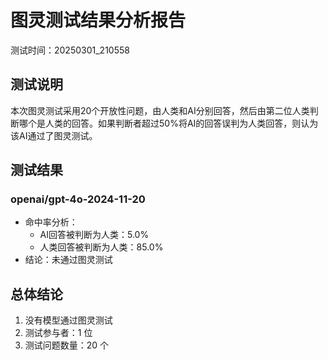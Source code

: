 # 图灵测试结果分析报告
测试时间：20250301_210558

## 测试说明
本次图灵测试采用20个开放性问题，由人类和AI分别回答，然后由第二位人类判断哪个是人类的回答。如果判断者超过50%将AI的回答误判为人类回答，则认为该AI通过了图灵测试。

## 测试结果

### openai/gpt-4o-2024-11-20
- 命中率分析：
  - AI回答被判断为人类：5.0%
  - 人类回答被判断为人类：85.0%
- 结论：未通过图灵测试

## 总体结论
1. 没有模型通过图灵测试
2. 测试参与者：1 位
3. 测试问题数量：20 个
